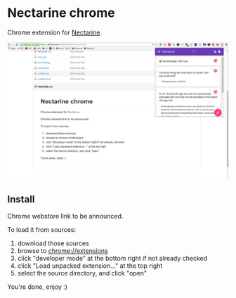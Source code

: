 # Nectarine chrome

Chrome extension for [Nectarine](http://nectarine.rocks).

![Screenshot](screenshot.png)


## Install

Chrome webstore link to be announced.

To load it from sources:

1. download those sources
2. browse to [chrome://extensions](chrome://extensions)
3. click "developer mode" at the bottom right if not already checked
4. click "Load unpacked extension..." at the top right
5. select the source directory, and click "open"

You're done, enjoy :)
